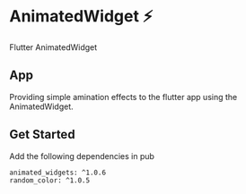 # AnimatedWidget  :zap:
Flutter AnimatedWidget


## App
Providing simple amination effects to the flutter app using the AnimatedWidget.

## Get Started
Add the following dependencies in pub
```
animated_widgets: ^1.0.6
random_color: ^1.0.5
```
